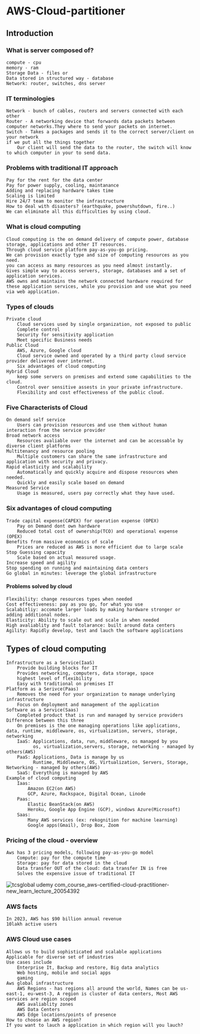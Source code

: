 # AWS-Cloud-partitioner
## Introduction
### What is server composed of?
    compute - cpu
    memory - ram
    Storage Data - files or 
    Data stored in structured way - database
    Network: router, switches, dns server
### IT terminologies
    Network - bunch of cables, routers and servers connected with each other
    Router - A networking device that forwards data packets between computer networks.They where to send your packets on internet.
    Switch - Takes a packages and sends it to the correct server/client on your network
    if we put all the things together
        Our client will send the data to the router, the switch will know to which computer in your to send data.
### Problems with traditional IT approach
    Pay for the rent for the data center
    Pay for power supply, cooling, maintanance
    Adding and replacing hardware takes time
    Scaling is limited
    Hire 24/7 team to monitor the infrastructure
    How to deal with disasters? (earthquake, powershutdown, fire..)
    We can eliminate all this difficulties by using cloud.
### What is cloud computing
    Cloud computing is the on demand delivery of compute power, database storage, applications and other IT resources.
    Through cloud service platform pay-as-you-go pricing.
    We can provision exactly type and size of computing resources as you need.
    you can access as many resources as you need almost instantly.
    Gives simple way to access servers, storage, databases and a set of application services.
    AWS owns and maintains the network connected hardware required for these application services, while you provision and use what you need via web application.
### Types of clouds
    Private cloud
        Cloud services used by single organization, not exposed to public
        Complete control
        Security for sensitivity application
        Meet specific Business needs
    Public Cloud
        AWS, Azure, Google cloud
        Cloud service owned and operated by a third party cloud service provider delivered over internet.
        Six advantages of cloud computing
    Hybrid Cloud
        keep some servers on premises and extend some capabilities to the cloud.
        Control over sensitive assests in your private infrastructure.
        Flexibility and cost effectiveness of the public cloud.
### Five Characterists of Cloud
    On demand self service
        Users can provision resources and use them without human interaction from the service provider
    Broad network access
        Resources avaliable over the internet and can be accessable by diverse client platforms
    Multitenancy and resource pooling
        Multiple customers can share the same infrastructure and application with security and privacy.
    Rapid elasticity and scalability
        Automatically and quickly acquire and dispose resources when needed.
        Quickly and easily scale based on demand
    Measured Service
        Usage is measured, users pay correctly what they have used.
### Six advantages of cloud computing
    Trade capital expense(CAPEX) for operation expense (OPEX)
        Pay on Demand dont own hardware
        Reduced total cost of ownership(TCO) and operational expense (OPEX)
    Benefits from massive economics of scale
        Prices are reduced as AWS is more efficient due to large scale
    Stop Guessing capacity
        Scale based on actual measured usage.
    Increase speed and agility
    Stop spending on running and maintaining data centers
    Go global in minutes: leverage the global infrastructure
#### Problems solved by cloud
    Flexibility: change resources types when needed
    Cost effectiveness: pay as you go, for what you use
    Scalabitliy: accomate larger loads by making hardware stronger or adding additional nodes.
    Elasticity: Ability to scale out and scale in when needed
    High avaliablity and fault tolarance: built around data centers
    Agility: Rapidly develop, test and lauch the software applications
## Types of cloud computing
    Infrastructure as a Service(IaaS)
        Provide building blocks for IT
        Provides networking, computers, data storage, space
        highest level of flexibility
        Easy with traditional on premises IT
    Platform as a Serivce(Paas)
        Removes the need for your organization to manage underlying infrastructure
        Focus on deployment and management of the application
    Software as a Service(Saas)
        Completed product that is run and managed by service providers
    Difference between this three
        On premises is the one managing operations like applications, data, runtime, middleware, os, virtualization, servers, storage, networking
        IaaS: Applications, data, run, middleware, os managed by you
              os, virtualization,servers, storage, networking - managed by others(AWS)
        PaaS: Applications, Data is manage by us
              Runtime, Middleware, OS, Virtualization, Servers, Storage, Networking - managed by others(AWS)
        SaaS: Everything is managed by AWS
    Example of cloud computing
        Iaas:
            Amazon EC2(on AWS)
            GCP, Azure, Rackspace, Digital Ocean, Linode
        Paas:
            Elastic BeanStack(on AWS)
            Heroku, Google App Engine (GCP), windows Azure(Microsoft)
        Saas:
            Many AWS services (ex: rekognition for machine learning)
            Google apps(Gmail), Drop Box, Zoom
### Pricing of the cloud - overview
    Aws has 3 pricing models, following pay-as-you-go model
        Compute: pay for the compute time
        Storage: pay for data stored in the cloud
        Data transfer OUT of the cloud: data transfer IN is free
        Solves the expensive issue of traditional IT
![tcsglobal udemy com_course_aws-certified-cloud-practitioner-new_learn_lecture_20054392](https://github.com/user-attachments/assets/9b2fae2e-fa47-4a53-8ce0-b1429f201490)
### AWS facts
    In 2023, AWS has $90 billion annual revenue
    10lakh active users
### AWS Cloud use cases
    Allows us to build sophisticated and scalable applications
    Applicable for diverse set of industries
    Use cases include
        Enterprise It, Backup and restore, Big data analytics
        Web hosting, mobile and social apps
        gaming
    Aws global infrastructure
        AWS Regions - has regions all around the world, Names can be us-east-1, eu-west-3, A region is cluster of data centers, Most AWS services are region scoped
        AWS avaliablity zones
        AWS Data Centers
        AWS Edge locations/points of presence
    How to choose an AWS region?
    If you want to lauch a application in which region will you lauch?
    
        
        
    
        
        
    
    

